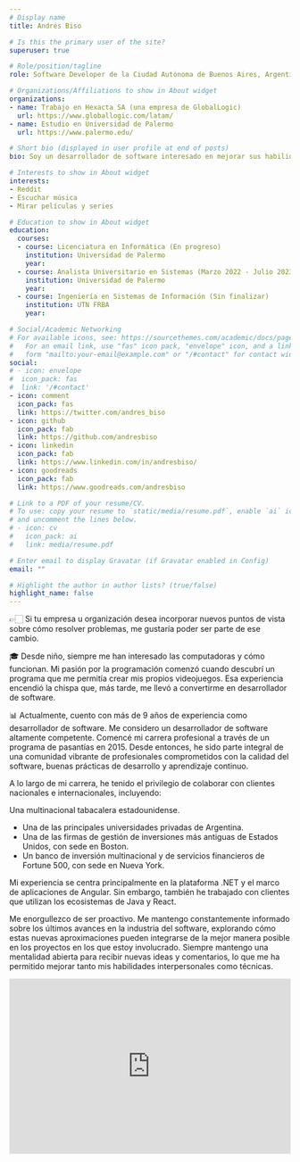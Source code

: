 ```yaml
---
# Display name
title: Andrés Biso

# Is this the primary user of the site?
superuser: true

# Role/position/tagline
role: Software Developer de la Ciudad Autónoma de Buenos Aires, Argentina

# Organizations/Affiliations to show in About widget
organizations:
- name: Trabajo en Hexacta SA (una empresa de GlobalLogic)
  url: https://www.globallogic.com/latam/
- name: Estudio en Universidad de Palermo
  url: https://www.palermo.edu/

# Short bio (displayed in user profile at end of posts)
bio: Soy un desarrollador de software interesado en mejorar sus habilidades interpersonales y técnicas

# Interests to show in About widget
interests:
- Reddit
- Escuchar música
- Mirar películas y series

# Education to show in About widget
education:
  courses:
  - course: Licenciatura en Informática (En progreso)
    institution: Universidad de Palermo
    year:
  - course: Analista Universitario en Sistemas (Marzo 2022 - Julio 2023)
    institution: Universidad de Palermo
    year:
  - course: Ingeniería en Sistemas de Información (Sin finalizar)
    institution: UTN FRBA
    year:

# Social/Academic Networking
# For available icons, see: https://sourcethemes.com/academic/docs/page-builder/#icons
#   For an email link, use "fas" icon pack, "envelope" icon, and a link in the
#   form "mailto:your-email@example.com" or "/#contact" for contact widget.
social:
# - icon: envelope
#  icon_pack: fas
#  link: '/#contact'
- icon: comment
  icon_pack: fas
  link: https://twitter.com/andres_biso
- icon: github
  icon_pack: fab
  link: https://github.com/andresbiso
- icon: linkedin
  icon_pack: fab
  link: https://www.linkedin.com/in/andresbiso/
- icon: goodreads
  icon_pack: fab
  link: https://www.goodreads.com/andresbiso

# Link to a PDF of your resume/CV.
# To use: copy your resume to `static/media/resume.pdf`, enable `ai` icons in `params.toml`, 
# and uncomment the lines below.
# - icon: cv
#   icon_pack: ai
#   link: media/resume.pdf

# Enter email to display Gravatar (if Gravatar enabled in Config)
email: ""

# Highlight the author in author lists? (true/false)
highlight_name: false
---
```

👉🏻 Si tu empresa u organización desea incorporar nuevos puntos de vista sobre cómo resolver problemas, me gustaría poder ser parte de ese cambio.

🎓 Desde niño, siempre me han interesado las computadoras y cómo funcionan. Mi pasión por la programación comenzó cuando descubrí un programa que me permitía crear mis propios videojuegos. Esa experiencia encendió la chispa que, más tarde, me llevó a convertirme en desarrollador de software.

📊 Actualmente, cuento con más de 9 años de experiencia como desarrollador de software. Me considero un desarrollador de software altamente competente.
Comencé mi carrera profesional a través de un programa de pasantías en 2015. Desde entonces, he sido parte integral de una comunidad vibrante de profesionales comprometidos con la calidad del software, buenas prácticas de desarrollo y aprendizaje continuo.

A lo largo de mi carrera, he tenido el privilegio de colaborar con clientes nacionales e internacionales, incluyendo:

Una multinacional tabacalera estadounidense.

- Una de las principales universidades privadas de Argentina.
- Una de las firmas de gestión de inversiones más antiguas de Estados Unidos, con sede en Boston.
- Un banco de inversión multinacional y de servicios financieros de Fortune 500, con sede en Nueva York.

Mi experiencia se centra principalmente en la plataforma .NET y el marco de aplicaciones de Angular. Sin embargo, también he trabajado con clientes que utilizan los ecosistemas de Java y React.

Me enorgullezco de ser proactivo. Me mantengo constantemente informado sobre los últimos avances en la industria del software, explorando cómo estas nuevas aproximaciones pueden integrarse de la mejor manera posible en los proyectos en los que estoy involucrado. Siempre mantengo una mentalidad abierta para recibir nuevas ideas y comentarios, lo que me ha permitido mejorar tanto mis habilidades interpersonales como técnicas.

<style>
.video-container { 
  position: relative; 
  padding-bottom: 56.25%; 
  padding-top: 30px; 
  height: 0; 
  overflow: hidden; 
}

.video-container iframe, .video-container object, .video-container embed { 
  position: absolute; 
  top: 0; 
  left: 0; 
  width: 100%; 
  height: 100%;
}
</style>

<div class="video-container">
  <iframe
  width="560"
  height="315"
  src="https://www.youtube.com/embed/v8l0_ZekrRE" frameborder="0"
  allow="accelerometer; autoplay; encrypted-media; gyroscope; picture-in-picture"
  allowfullscreen>
  </iframe>
</div>
